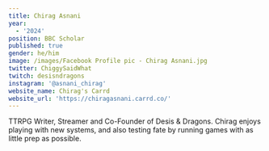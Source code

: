 ```yaml
---
title: Chirag Asnani
year:
  - '2024'
position: BBC Scholar
published: true
gender: he/him
image: /images/Facebook Profile pic - Chirag Asnani.jpg
twitter: ChiggySaidWhat
twitch: desisndragons
instagram: '@asnani_chirag'
website_name: Chirag's Carrd
website_url: 'https://chiragasnani.carrd.co/'
---
```


TTRPG Writer, Streamer and Co-Founder of Desis & Dragons. Chirag enjoys playing with new systems, and also testing fate by running games with as little prep as possible.
